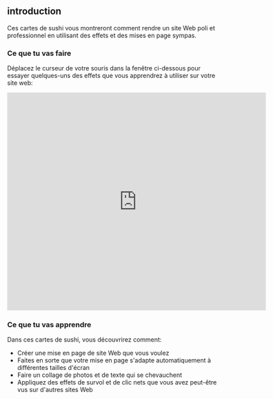 ## introduction

Ces cartes de sushi vous montreront comment rendre un site Web poli et professionnel en utilisant des effets et des mises en page sympas.

### Ce que tu vas faire

Déplacez le curseur de votre souris dans la fenêtre ci-dessous pour essayer quelques-uns des effets que vous apprendrez à utiliser sur votre site web:

<div class="trinket">
  <iframe src="https://trinket.io/embed/html/643a5cabdc?outputOnly=true&start=result" width="600" height="505" frameborder="0" marginwidth="0" marginheight="0" allowfullscreen>
  </iframe>
  <!-- <img src="images/magazine-final.png"> -->
</div>

### Ce que tu vas apprendre

Dans ces cartes de sushi, vous découvrirez comment:

* Créer une mise en page de site Web que vous voulez
* Faites en sorte que votre mise en page s'adapte automatiquement à différentes tailles d'écran
* Faire un collage de photos et de texte qui se chevauchent
* Appliquez des effets de survol et de clic nets que vous avez peut-être vus sur d'autres sites Web